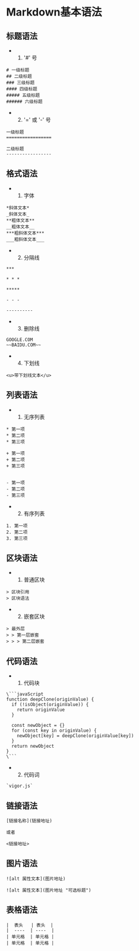 # Markdown基本语法

## 标题语法

- 1. '#' 号
```
# 一级标题
## 二级标题
### 三级标题
#### 四级标题
##### 五级标题
###### 六级标题
```

- 2. '=' 或 '-' 号
```
一级标题
=================

二级标题
-----------------
```


## 格式语法
- 1. 字体
```
*斜体文本*
_斜体文本_
**粗体文本**
__粗体文本__
***粗斜体文本***
___粗斜体文本___
```

- 2. 分隔线
```
***

* * *

*****

- - -

----------
```

- 3. 删除线
```
GOOGLE.COM
~~BAIDU.COM~~
```

- 4. 下划线
```
<u>带下划线文本</u>
```

## 列表语法
- 1. 无序列表
```
* 第一项
* 第二项
* 第三项

+ 第一项
+ 第二项
+ 第三项


- 第一项
- 第二项
- 第三项
```

- 2. 有序列表
```
1. 第一项
2. 第二项
3. 第三项
```

## 区块语法
- 1. 普通区块
```
> 区块引用
> 区块语法
```

- 2. 嵌套区块
```
> 最外层
> > 第一层嵌套
> > > 第二层嵌套
```

## 代码语法

- 1. 代码块
```
\```javaScript
function deepClone(originValue) {
  if (!isObject(originValue)) {
    return originValue
  }

  const newObject = {}
  for (const key in originValue) {
    newObject[key] = deepClone(originValue[key])
  }
  return newObject
}
\```
```

- 2. 代码词
```
`vigor.js`
```

## 链接语法
```
[链接名称](链接地址)

或者

<链接地址>
```

## 图片语法
```
![alt 属性文本](图片地址)

![alt 属性文本](图片地址 "可选标题")
```

## 表格语法
```
|  表头   | 表头  |
|  ----  | ----  |
| 单元格  | 单元格 |
| 单元格  | 单元格 |
```